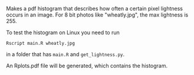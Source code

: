 Makes a pdf histogram that describes how often a certain pixel lightness occurs in an image. For 8 bit photos like "wheatly.jpg", the max lightness is 255.

To test the histogram on Linux you need to run 
```none
Rscript main.R wheatly.jpg
```
in a folder that has `main.R` and `get_lightness.py`. 

An Rplots.pdf file will be generated, which contains the histogram.